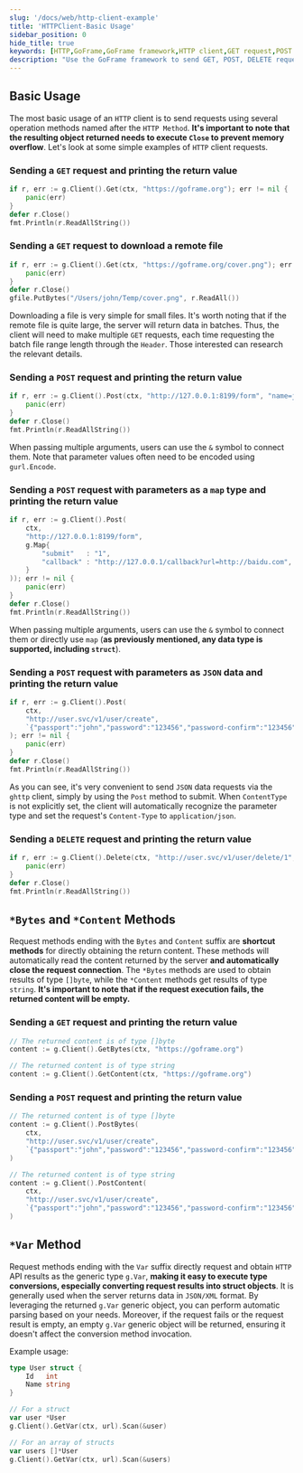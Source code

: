 ```yaml
---
slug: '/docs/web/http-client-example'
title: 'HTTPClient-Basic Usage'
sidebar_position: 0
hide_title: true
keywords: [HTTP,GoFrame,GoFrame framework,HTTP client,GET request,POST request,JSON data,DELETE request,ghttp client,network request]
description: "Use the GoFrame framework to send GET, POST, DELETE requests through basic HTTP client operations and process the return values. This article also discusses how to send JSON data with the POST method, use multiple parameters, and map type parameters for requests. Additionally, it provides a brief introduction to *Bytes, *Content, and *Var methods to help developers handle HTTP requests and responses more conveniently."
---
```


## Basic Usage

The most basic usage of an `HTTP` client is to send requests using several operation methods named after the `HTTP Method`. **It's important to note that the resulting object returned needs to execute `Close` to prevent memory overflow**. Let's look at some simple examples of `HTTP` client requests.

### Sending a `GET` request and printing the return value

```go
if r, err := g.Client().Get(ctx, "https://goframe.org"); err != nil {
    panic(err)
}
defer r.Close()
fmt.Println(r.ReadAllString())
```

### Sending a `GET` request to download a remote file

```go
if r, err := g.Client().Get(ctx, "https://goframe.org/cover.png"); err != nil {
    panic(err)
}
defer r.Close()
gfile.PutBytes("/Users/john/Temp/cover.png", r.ReadAll())
```

Downloading a file is very simple for small files. It's worth noting that if the remote file is quite large, the server will return data in batches. Thus, the client will need to make multiple `GET` requests, each time requesting the batch file range length through the `Header`. Those interested can research the relevant details.

### Sending a `POST` request and printing the return value

```go
if r, err := g.Client().Post(ctx, "http://127.0.0.1:8199/form", "name=john&age=18"); err != nil {
    panic(err)
}
defer r.Close()
fmt.Println(r.ReadAllString())
```

When passing multiple arguments, users can use the `&` symbol to connect them. Note that parameter values often need to be encoded using `gurl.Encode`.

### Sending a `POST` request with parameters as a `map` type and printing the return value

```go
if r, err := g.Client().Post(
    ctx,
    "http://127.0.0.1:8199/form",
    g.Map{
        "submit"   : "1",
        "callback" : "http://127.0.0.1/callback?url=http://baidu.com",
    }
)); err != nil {
    panic(err)
}
defer r.Close()
fmt.Println(r.ReadAllString())
```

When passing multiple arguments, users can use the `&` symbol to connect them or directly use `map` (**as previously mentioned, any data type is supported, including `struct`**).

### Sending a `POST` request with parameters as `JSON` data and printing the return value

```go
if r, err := g.Client().Post(
    ctx,
    "http://user.svc/v1/user/create",
    `{"passport":"john","password":"123456","password-confirm":"123456"}`,
); err != nil {
    panic(err)
}
defer r.Close()
fmt.Println(r.ReadAllString())
```

As you can see, it's very convenient to send `JSON` data requests via the `ghttp` client, simply by using the `Post` method to submit. When `ContentType` is not explicitly set, the client will automatically recognize the parameter type and set the request's `Content-Type` to `application/json`.

### Sending a `DELETE` request and printing the return value

```go
if r, err := g.Client().Delete(ctx, "http://user.svc/v1/user/delete/1", "10000"); err != nil {
    panic(err)
}
defer r.Close()
fmt.Println(r.ReadAllString())
```

## `*Bytes` and `*Content` Methods

Request methods ending with the `Bytes` and `Content` suffix are **shortcut methods** for directly obtaining the return content. These methods will automatically read the content returned by the server **and automatically close the request connection**. The `*Bytes` methods are used to obtain results of type `[]byte`, while the `*Content` methods get results of type `string`. **It's important to note that if the request execution fails, the returned content will be empty.**

### Sending a `GET` request and printing the return value

```go
// The returned content is of type []byte
content := g.Client().GetBytes(ctx, "https://goframe.org")
```

```go
// The returned content is of type string
content := g.Client().GetContent(ctx, "https://goframe.org")
```

### Sending a `POST` request and printing the return value

```go
// The returned content is of type []byte
content := g.Client().PostBytes(
    ctx,
    "http://user.svc/v1/user/create",
    `{"passport":"john","password":"123456","password-confirm":"123456"}`,
)
```

```go
// The returned content is of type string
content := g.Client().PostContent(
    ctx,
    "http://user.svc/v1/user/create",
    `{"passport":"john","password":"123456","password-confirm":"123456"}`,
)
```

## `*Var` Method

Request methods ending with the `Var` suffix directly request and obtain `HTTP` API results as the generic type `g.Var`, **making it easy to execute type conversions, especially converting request results into struct objects**. It is generally used when the server returns data in `JSON/XML` format. By leveraging the returned `g.Var` generic object, you can perform automatic parsing based on your needs. Moreover, if the request fails or the request result is empty, an empty `g.Var` generic object will be returned, ensuring it doesn't affect the conversion method invocation.

Example usage:

```go
type User struct {
    Id   int
    Name string
}
```

```go
// For a struct
var user *User
g.Client().GetVar(ctx, url).Scan(&user)
```

```go
// For an array of structs
var users []*User
g.Client().GetVar(ctx, url).Scan(&users)
```